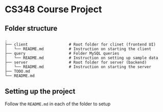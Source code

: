 # CS348 Course Project
## Folder structure
```
.
├── client                  # Root folder for clinet (frontend UI) 
│   └── README.md           # Instruction on starting the client
├── query                   # Folder MySQL queries
│   └── README.md           # Instruction on setting up sample data
├── server                  # Root folder for server (backend)
│   └── README.md           # Instruction on starting the server
├── TODO.md
└── README.md
```

## Setting up the project
Follow the `README.md` in each of the folder to setup